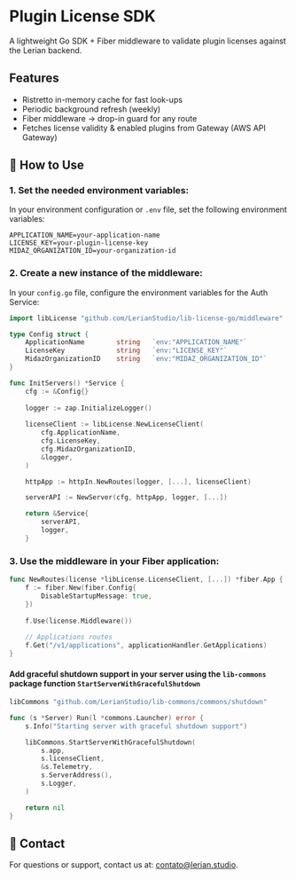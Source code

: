 # Plugin License SDK

A lightweight Go SDK + Fiber middleware to validate plugin licenses against the Lerian backend.

## Features

* Ristretto in-memory cache for fast look-ups
* Periodic background refresh (weekly)
* Fiber middleware → drop-in guard for any route
* Fetches license validity & enabled plugins from Gateway (AWS API Gateway)

## 🚀 How to Use

### 1. Set the needed environment variables:

In your environment configuration or `.env` file, set the following environment variables:

```dotenv
APPLICATION_NAME=your-application-name
LICENSE_KEY=your-plugin-license-key
MIDAZ_ORGANIZATION_ID=your-organization-id
```

### 2. Create a new instance of the middleware:

In your `config.go` file, configure the environment variables for the Auth Service:

```go
import libLicense "github.com/LerianStudio/lib-license-go/middleware"

type Config struct {
    ApplicationName        string   `env:"APPLICATION_NAME"`
    LicenseKey             string   `env:"LICENSE_KEY"`
    MidazOrganizationID    string   `env:"MIDAZ_ORGANIZATION_ID"`
}

func InitServers() *Service {
	cfg := &Config{}
	
	logger := zap.InitializeLogger()
	
	licenseClient := libLicense.NewLicenseClient(
		cfg.ApplicationName,
		cfg.LicenseKey,
		cfg.MidazOrganizationID,
		&logger,
	)

	httpApp := httpIn.NewRoutes(logger, [...], licenseClient)

	serverAPI := NewServer(cfg, httpApp, logger, [...])

	return &Service{
		serverAPI,
		logger,
	}
```

### 3. Use the middleware in your Fiber application:

```go
func NewRoutes(license *libLicense.LicenseClient, [...]) *fiber.App {
    f := fiber.New(fiber.Config{
        DisableStartupMessage: true,
    })
    
    f.Use(license.Middleware())
    
    // Applications routes
    f.Get("/v1/applications", applicationHandler.GetApplications)
}
```

#### Add graceful shutdown support in your server using the `lib-commons` package function `StartServerWithGracefulShutdown`

```go
libCommons "github.com/LerianStudio/lib-commons/commons/shutdown"

func (s *Server) Run(l *commons.Launcher) error {
	s.Info("Starting server with graceful shutdown support")

	libCommons.StartServerWithGracefulShutdown(
		s.app,
		s.licenseClient,
		&s.Telemetry,
		s.ServerAddress(),
		s.Logger,
	)

	return nil
}
```

## 📧 Contact

For questions or support, contact us at: [contato@lerian.studio](mailto:contato@lerian.studio).

